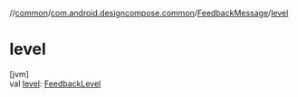 //[common](../../../index.md)/[com.android.designcompose.common](../index.md)/[FeedbackMessage](index.md)/[level](level.md)

# level

[jvm]\
val [level](level.md): [FeedbackLevel](../-feedback-level/index.md)
